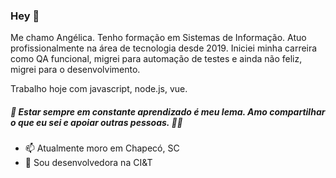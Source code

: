 ### Hey 👋

Me chamo Angélica. Tenho formação em Sistemas de Informação. 
Atuo profissionalmente na área de tecnologia desde 2019. Iniciei minha carreira como QA funcional, migrei para automação de testes e ainda não feliz, migrei para o desenvolvimento. 

Trabalho hoje com javascript, node.js, vue.




##### 🌱 Estar sempre em constante aprendizado é meu lema. Amo compartilhar o que eu sei e apoiar outras pessoas. 🧐✨




- 📫 Atualmente moro em Chapecó, SC
- 🔭 Sou desenvolvedora na CI&T


<!--
**aangelicap/aangelicap** is a ✨ _special_ ✨ repository because its `README.md` (this file) appears on your GitHub profile.

Here are some ideas to get you started:

- 🔭 I’m currently working on ...
- 🌱 I’m currently learning ...
- 👯 I’m looking to collaborate on ...
- 🤔 I’m looking for help with ...
- 💬 Ask me about ...
- 📫 How to reach me: ...
- 😄 Pronouns: ...
- ⚡ Fun fact: ...
-->
